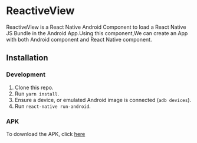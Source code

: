 # ReactiveView  

ReactiveView is a React Native Android Component to load a React Native JS Bundle in the Android App.Using this component,We can create an App with both Android component and React Native component.

## Installation

### Development

1. Clone this repo.  
2. Run `yarn install`.  
3. Ensure a device, or emulated Android image is connected (`adb devices`).  
4. Run `react-native run-android`.  

### APK  

To download the APK, click [here](https://github.com/rajivmanivannan/Reactive-View/blob/master/android/apk/reactive_view_debug.apk)
